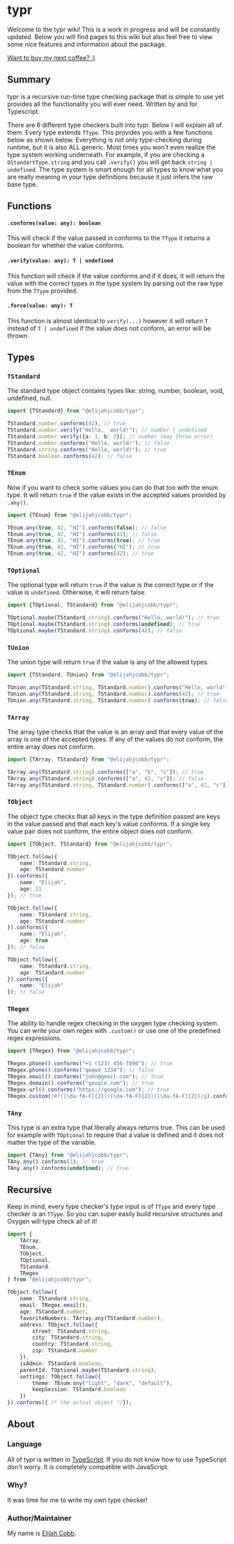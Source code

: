 # typr
Welcome to the typr wiki! This is a work in progress and will be constantly updated. Below you will find pages to
this wiki but also feel free to view some nice features and information about the package.

[Want to buy my next coffee? :)](https://www.buymeacoffee.com/elijahjcobb)

## Summary
typr is a recursive run-time type checking package that is simple to use yet provides all the functionality you will
ever need. Written by and for Typescript.

There are 6 different type checkers built into typr. Below I will explain all of them. Every type extends `TType`.
This provides you with a few functions below as shown below. Everything is not only type-checking during runtime, but
it is also ALL generic. Most times you won't even realize the type system working underneath. For example, if you are
checking a `OStandartType.string` and you call `.verify()` you will get back `string | undefined`. The type system is
smart enough for all types to know what you are really meaning in your type definitions because it just infers the raw
base type.

## Functions
#### `.conforms(value: any): boolean`
This will check if the value passed in conforms to the `TType` it returns a boolean for whether the value conforms.

#### `.verify(value: any): T | undefined`
This function will check if the value conforms and if it does, it will return the value with the correct types in the
type system by parsing out the raw type from the `TType` provided.

#### `.force(value: any): T`
This function is almost identical to `verify(...)` however it will return `T` instead of `T | undefined` if the value
does not conform, an error will be thrown.

## Types

### `TStandard`
The standard type object contains types like: string, number, boolean, void, undefined, null.

```typescript
import {TStandard} from "@elijahjcobb/typr";

TStandard.number.conforms(42); // true
TStandard.number.verify("Hello,  world!"); // number | undefined
TStandard.number.verify({a: 1, b: 2}); // number (may throw error)
TStandard.number.conforms("Hello, world!"); // false
TStandard.string.conforms("Hello, world!"); // true
TStandard.boolean.conforms(42); // false
```

### `TEnum`
Now if you want to check some values you can do that too with the enum type. It will return `true` if the value exists
in the accepted values provided by `.any()`.
```typescript
import {TEnum} from "@elijahjcobb/typr";

TEnum.any(true, 42, "HI").conforms(false); // false
TEnum.any(true, 42, "HI").conforms(41); // false
TEnum.any(true, 42, "HI").conforms(true); // true
TEnum.any(true, 42, "HI").conforms("HI"); // true
TEnum.any(true, 42, "HI").conforms(42); // true
```

### `TOptional`
The optional type will return `true` if the value is the correct type or if the value is `undefined`. Otherwise, it will
return false.
```typescript
import {TOptional, TStandard} from "@elijahjcobb/typr";

TOptional.maybe(TStandard.string).conforms("Hello, world!"); // true
TOptional.maybe(TStandard.string).conforms(undefined); // true
TOptional.maybe(TStandard.string).conforms(42); // false
```

### `TUnion`
The union type will return `true` if the value is any of the allowed types.
```typescript
import {TStandard, TUnion} from "@elijahjcobb/typr";

TUnion.any(TStandard.string, TStandard.number).conforms("Hello, world!"); // true
TUnion.any(TStandard.string, TStandard.number).conforms(42); // true
TUnion.any(TStandard.string, TStandard.number).conforms(true); // false
```

### `TArray`
The array type checks that the value is an array and that every value of the array is one of the accepted types. If any
of the values do not conform, the entire array does not conform.
```typescript
import {TArray, TStandard} from "@elijahjcobb/typr";

TArray.any(TStandard.string).conforms(["a", "b", "c"]); // true
TArray.any(TStandard.string).conforms(["a", 42, "c"]); // false
TArray.any(TStandard.string, TStandard.number).conforms(["a", 42, "c"]); // true
```

### `TObject`
The object type checks that all keys in the type definition passed are keys in the value passed and that each key's
value conforms. If a single key value pair does not conform, the entire object does not conform.
```typescript
import {TObject, TStandard} from "@elijahjcobb/typr";

TObject.follow({
    name: TStandard.string,
    age: TStandard.number
}).conforms({
    name: "Elijah",
    age: 21
}); // true

TObject.follow({
    name: TStandard.string,
    age: TStandard.number
}).conforms({
    name: "Elijah",
    age: true
}); // false

TObject.follow({
    name: TStandard.string,
    age: TStandard.number
}).conforms({
    name: "Elijah"
}); // false
```

### `TRegex`
The ability to handle regex checking in the oxygen type checking system. You can write your own regex with `.custom()`
or use one of the predefined regex expressions.
```typescript
import {TRegex} from "@elijahjcobb/typr";

TRegex.phone().conforms("+1 (123) 456-7890"); // true
TRegex.phone().conforms("qwqwd 1234"); // false
TRegex.email().conforms("john@gmail.com"); // true
TRegex.domain().conforms("google.com"); // true
TRegex.url().conforms("https://google.com"); // true
TRegex.custom(/#?([\da-fA-F]{2})([\da-fA-F]{2})([\da-fA-F]{2})/g).conforms("#FAFAFA"); // true
```

### `TAny`
This type is an extra type that literally always returns true. This can be used for example with `TOptional` to require
that a value is defined and it does not matter the type of the variable.
```typescript
import {TAny} from "@elijahjcobb/typr";
TAny.any().conforms(1); // true
TAny.any().conforms(undefined); // true
```

## Recursive
Keep in mind, every type checker's type input is of `TType` and every type checker is an `TType`. So you can super
easily build recursive structures and Oxygen will type check all of it!
```typescript
import {
    TArray,
    TEnum,
    TObject,
    TOptional,
    TStandard,
    TRegex
} from "@elijahjcobb/typr";

TObject.follow({
	name: TStandard.string,
    email: TRegex.email(),
	age: TStandard.number,
	favoriteNumbers: TArray.any(TStandard.number),
	address: TObject.follow({
		street: TStandard.string,
		city: TStandard.string,
		country: TStandard.string,
		zip: TStandard.number
	}),
	isAdmin: TStandard.boolean,
	parentId: TOptional.maybe(TStandard.string),
	settings: TObject.follow({
		theme: TEnum.any("light", "dark", "default"),
		keepSession: TStandard.boolean
	})
}).conforms({ /* the actual object */});
```

## About

### Language
All of typr is written in [TypeScript](https://www.typescriptlang.org). If you do not know how to use TypeScript don't
worry. It is completely compatible with JavaScript.

### Why?
It was time for me to write my own type checker!

### Author/Maintainer
My name is [Elijah Cobb](https://elijahcobb.com).